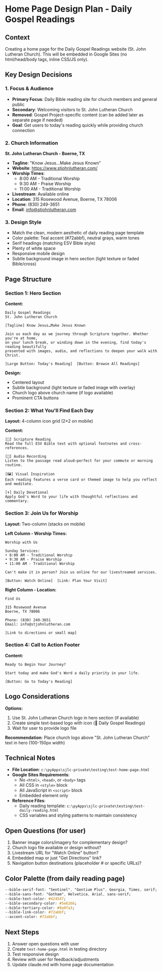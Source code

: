 # Home Page Design Plan - Daily Gospel Readings

## Context
Creating a home page for the Daily Gospel Readings website (St. John Lutheran Church). This will be embedded in Google Sites (no html/head/body tags, inline CSS/JS only).

## Key Design Decisions

### 1. Focus & Audience
- **Primary Focus**: Daily Bible reading site for church members and general public
- **Secondary**: Welcoming visitors to St. John Lutheran Church
- **Removed**: Gospel Project-specific content (can be added later as separate page if needed)
- **Goal**: Get users to today's reading quickly while providing church connection

### 2. Church Information
**St. John Lutheran Church - Boerne, TX**
- **Tagline**: "Know Jesus…Make Jesus Known"
- **Website**: https://www.stjohnlutheran.com/
- **Worship Times**:
  - 8:00 AM - Traditional Worship
  - 9:30 AM - Praise Worship
  - 11:00 AM - Traditional Worship
- **Livestream**: Available online
- **Location**: 315 Rosewood Avenue, Boerne, TX 78006
- **Phone**: (830) 249-3651
- **Email**: info@stjohnlutheran.com

### 3. Design Style
- Match the clean, modern aesthetic of daily reading page template
- Color palette: Teal accent (#72abbf), neutral grays, warm tones
- Serif headings (matching ESV Bible style)
- Plenty of white space
- Responsive mobile design
- Subtle background image in hero section (light texture or faded Bible/cross)

## Page Structure

### Section 1: Hero Section
**Content:**
```
Daily Gospel Readings
St. John Lutheran Church

[Tagline] Know Jesus…Make Jesus Known

Join us each day as we journey through Scripture together. Whether you're at home,
on your lunch break, or winding down in the evening, find today's reading beautifully
presented with images, audio, and reflections to deepen your walk with Christ.

[Large Button: Today's Reading]  [Button: Browse All Readings]
```

**Design:**
- Centered layout
- Subtle background (light texture or faded image with overlay)
- Church logo above church name (if logo available)
- Prominent CTA buttons

### Section 2: What You'll Find Each Day
**Layout:** 4-column icon grid (2×2 on mobile)

**Content:**
```
[📖] Scripture Reading
Read the full ESV Bible text with optional footnotes and cross-references.

[🎵] Audio Recording
Listen to the passage read aloud—perfect for your commute or morning routine.

[🖼️] Visual Inspiration
Each reading features a verse card or themed image to help you reflect and meditate.

[✝️] Daily Devotional
Apply God's Word to your life with thoughtful reflections and commentary.
```

### Section 3: Join Us for Worship
**Layout:** Two-column (stacks on mobile)

**Left Column - Worship Times:**
```
Worship with Us

Sunday Services:
• 8:00 AM - Traditional Worship
• 9:30 AM - Praise Worship
• 11:00 AM - Traditional Worship

Can't make it in person? Join us online for our livestreamed services.

[Button: Watch Online]  [Link: Plan Your Visit]
```

**Right Column - Location:**
```
Find Us

315 Rosewood Avenue
Boerne, TX 78006

Phone: (830) 249-3651
Email: info@stjohnlutheran.com

[Link to directions or small map]
```

### Section 4: Call to Action Footer
**Content:**
```
Ready to Begin Your Journey?

Start today and make God's Word a daily priority in your life.

[Button: Go to Today's Reading]
```

## Logo Considerations

**Options:**
1. Use St. John Lutheran Church logo in hero section (if available)
2. Create simple text-based logo with icon (📖 Daily Gospel Readings)
3. Wait for user to provide logo file

**Recommendation**: Place church logo above "St. John Lutheran Church" text in hero (100-150px width)

## Technical Notes

- **File Location**: `c:\pyApps\sjlc-private\testing\test-home-page.html`
- **Google Sites Requirements**:
  - No `<html>`, `<head>`, or `<body>` tags
  - All CSS in `<style>` block
  - All JavaScript in `<script>` block
  - Embedded element only
- **Reference Files**:
  - Daily reading template: `c:\pyApps\sjlc-private\testing\test-daily-reading.html`
  - CSS variables and styling patterns to maintain consistency

## Open Questions (for user)

1. Banner image colors/imagery for complementary design?
2. Church logo file available or design without?
3. Livestream URL for "Watch Online" button?
4. Embedded map or just "Get Directions" link?
5. Navigation button destinations (placeholder # or specific URLs)?

## Color Palette (from daily reading page)
```css
--bible-serif-font: "Sentinel", "Gentium Plus", Georgia, Times, serif;
--bible-sans-font: "Gotham", Helvetica, Arial, sans-serif;
--bible-text-color: #424547;
--bible-secondary-color: #5e6266;
--bible-tertiary-color: #9a9fa3;
--bible-link-color: #72abbf;
--accent-color: #72abbf;
```

## Next Steps
1. Answer open questions with user
2. Create `test-home-page.html` in testing directory
3. Test responsive design
4. Review with user for feedback/adjustments
5. Update claude.md with home page documentation
